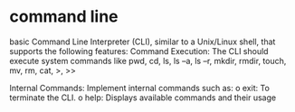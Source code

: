# command line
basic Command Line Interpreter (CLI), similar to a Unix/Linux shell, that 
supports the following features:
Command Execution:
The CLI should execute system commands like pwd, cd, ls, ls –a,
ls –r, mkdir, rmdir, touch, mv, rm, cat, >, >>


Internal Commands:
Implement internal commands such as:
o exit: To terminate the CLI.
o help: Displays available commands and their usage

